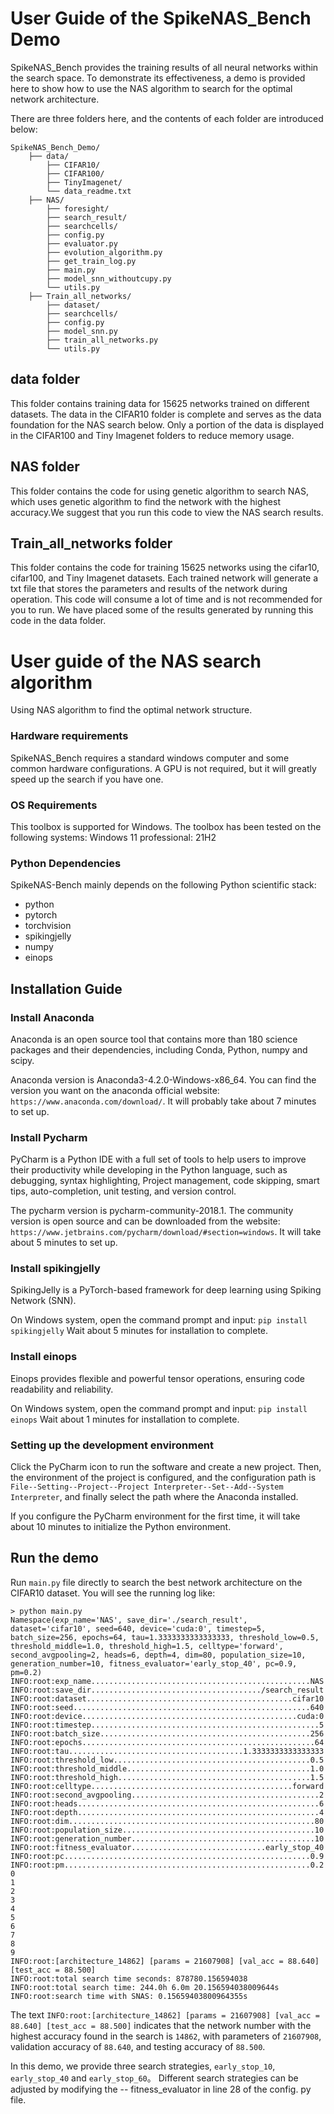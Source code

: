 # User Guide of the SpikeNAS_Bench Demo

SpikeNAS_Bench provides the training results of all neural networks within the search space. To demonstrate its effectiveness, a demo is provided here to show how to use the NAS algorithm to search for the optimal network architecture.

There are three folders here, and the contents of each folder are introduced below:

```
SpikeNAS_Bench_Demo/
    ├── data/
        ├── CIFAR10/
        ├── CIFAR100/
        ├── TinyImagenet/
        └── data_readme.txt
    ├── NAS/
        ├── foresight/
        ├── search_result/
        ├── searchcells/
        ├── config.py
        ├── evaluator.py
        ├── evolution_algorithm.py
        ├── get_train_log.py
        ├── main.py
        ├── model_snn_withoutcupy.py
        └── utils.py
    ├── Train_all_networks/
        ├── dataset/
        ├── searchcells/
        ├── config.py
        ├── model_snn.py
        ├── train_all_networks.py
        └── utils.py
```

## data folder

This folder contains training data for 15625 networks trained on different datasets. The data in the CIFAR10 folder is complete and serves as the data foundation for the NAS search below. Only a portion of the data is displayed in the CIFAR100 and Tiny Imagenet folders to reduce memory usage.

## NAS folder

This folder contains the code for using genetic algorithm to search NAS, which uses genetic algorithm to find the network with the highest accuracy.We suggest that you run this code to view the NAS search results.

## Train_all_networks folder

This folder contains the code for training 15625 networks using the cifar10, cifar100, and Tiny Imagenet datasets. Each trained network will generate a txt file that stores the parameters and results of the network during operation. This code will consume a lot of time and is not recommended for you to run. We have placed some of the results generated by running this code in the data folder.



# User guide of the NAS search algorithm

Using NAS algorithm to find the optimal network structure.

### Hardware requirements

SpikeNAS_Bench requires a standard windows computer and some common hardware configurations. A GPU is not required, but it will greatly speed up the search if you have one.

### OS Requirements
This toolbox is supported for Windows. The toolbox has been tested on the following systems:
Windows 11 professional: 21H2

### Python Dependencies
SpikeNAS-Bench mainly depends on the following Python scientific stack:
- python
- pytorch
- torchvision
- spikingjelly
- numpy
- einops

## Installation Guide

### Install Anaconda

Anaconda is an open source tool that contains more than 180 science packages and their dependencies, including Conda, Python, numpy and scipy.

Anaconda version is Anaconda3-4.2.0-Windows-x86_64. You can find the version you want on the anaconda official website: `https://www.anaconda.com/download/`. It will probably take about 7 minutes to set up.

### Install Pycharm

PyCharm is a Python IDE with a full set of tools to help users to improve their productivity while developing in the Python language, such as debugging, syntax highlighting, Project management, code skipping, smart tips, auto-completion, unit testing, and version control.

The pycharm version is pycharm-community-2018.1. The community version is open source and can be downloaded from the website: `https://www.jetbrains.com/pycharm/download/#section=windows`. It will take about 5 minutes to set up.

### Install spikingjelly

SpikingJelly is a PyTorch-based framework for deep learning using Spiking Network (SNN).

On Windows system, open the command prompt and input:
```pip install spikingjelly```
Wait about 5 minutes for installation to complete.

### Install einops

Einops provides flexible and powerful tensor operations, ensuring code readability and reliability.

On Windows system, open the command prompt and input:
```pip install einops```
Wait about 1 minutes for installation to complete.

### Setting up the development environment

Click the PyCharm icon to run the software and create a new project. Then, the environment of the project is configured, and the configuration path is `File--Setting--Project--Project Interpreter--Set--Add--System Interpreter`, and finally select the path where the Anaconda installed.

If you configure the PyCharm environment for the first time, it will take about 10 minutes to initialize the Python environment.

## Run the demo

Run `main.py` file directly to search the best network architecture on the CIFAR10 dataset. You will see the running log like:
```
> python main.py
Namespace(exp_name='NAS', save_dir='./search_result', dataset='cifar10', seed=640, device='cuda:0', timestep=5, batch_size=256, epochs=64, tau=1.3333333333333333, threshold_low=0.5, threshold_middle=1.0, threshold_high=1.5, celltype='forward', second_avgpooling=2, heads=6, depth=4, dim=80, population_size=10, generation_number=10, fitness_evaluator='early_stop_40', pc=0.9, pm=0.2)
INFO:root:exp_name.................................................NAS
INFO:root:save_dir....................................../search_result
INFO:root:dataset..............................................cifar10
INFO:root:seed.....................................................640
INFO:root:device................................................cuda:0
INFO:root:timestep...................................................5
INFO:root:batch_size...............................................256
INFO:root:epochs....................................................64
INFO:root:tau.......................................1.3333333333333333
INFO:root:threshold_low............................................0.5
INFO:root:threshold_middle.........................................1.0
INFO:root:threshold_high...........................................1.5
INFO:root:celltype.............................................forward
INFO:root:second_avgpooling..........................................2
INFO:root:heads......................................................6
INFO:root:depth......................................................4
INFO:root:dim.......................................................80
INFO:root:population_size...........................................10
INFO:root:generation_number.........................................10
INFO:root:fitness_evaluator..............................early_stop_40
INFO:root:pc.......................................................0.9
INFO:root:pm.......................................................0.2
0
1
2
3
4
5
6
7
8
9
INFO:root:[architecture_14862] [params = 21607908] [val_acc = 88.640] [test_acc = 88.500]
INFO:root:total search time seconds: 878780.156594038
INFO:root:total search time: 244.0h 6.0m 20.156594038009644s
INFO:root:search time with SNAS: 0.15659403800964355s
```



The text `INFO:root:[architecture_14862] [params = 21607908] [val_acc = 88.640] [test_acc = 88.500]` indicates that the network number with the highest accuracy found in the search is `14862`, with parameters of `21607908`, validation accuracy of `88.640`, and testing accuracy of `88.500`.

In this demo, we provide three search strategies, `early_stop_10`, `early_stop_40` and `early_stop_60`。 Different search strategies can be adjusted by modifying the -- fitness_evaluator in line 28 of the config. py file.
